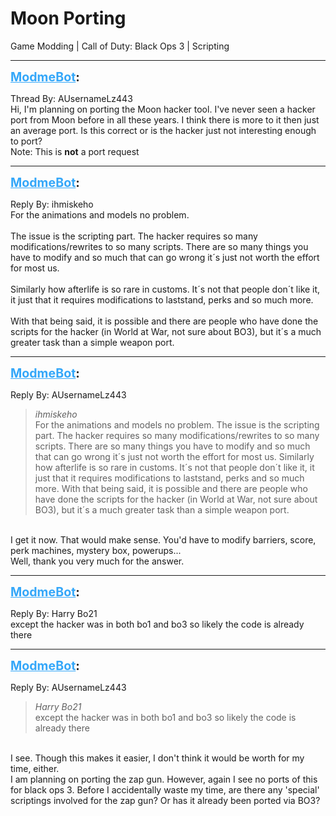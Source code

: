 # Moon Porting
Game Modding | Call of Duty: Black Ops 3 | Scripting

---
<strong style="font-size: 1.4em;"><span style="text-decoration: underline;text-decoration-color: #34a7f9;"><span style="color:#34a7f9;">ModmeBot</span></span>:</strong>

<p>Thread By: AUsernameLz443<br />Hi, I&#39;m planning on porting the Moon hacker tool. I&#39;ve never seen a hacker port from Moon before in all these years. I think there is more to it then just an average port. Is this correct or is the hacker just not interesting enough to port?<br />Note: This is <strong>not</strong> a port request</p>

---
<strong style="font-size: 1.4em;"><span style="text-decoration: underline;text-decoration-color: #34a7f9;"><span style="color:#34a7f9;">ModmeBot</span></span>:</strong>

<p>Reply By: ihmiskeho<br />For the animations and models no problem.<br /> <br />The issue is the scripting part. The hacker requires so many modifications/rewrites to so many scripts. There are so many things you have to modify and so much that can go wrong it&#180;s just not worth the effort for most us.<br /> <br />Similarly how afterlife is so rare in customs. It&#180;s not that people don&#180;t like it, it just that it requires modifications to laststand, perks and so much more.<br /> <br />With that being said, it is possible and there are people who have done the scripts for the hacker (in World at War, not sure about BO3), but it&#180;s a much greater task than a simple weapon port.</p>

---
<strong style="font-size: 1.4em;"><span style="text-decoration: underline;text-decoration-color: #34a7f9;"><span style="color:#34a7f9;">ModmeBot</span></span>:</strong>

<p>Reply By: AUsernameLz443<br /><blockquote><em>ihmiskeho</em><br />For the animations and models no problem.   The issue is the scripting part. The hacker requires so many modifications/rewrites to so many scripts. There are so many things you have to modify and so much that can go wrong it&#180;s just not worth the effort for most us.   Similarly how afterlife is so rare in customs. It&#180;s not that people don&#180;t like it, it just that it requires modifications to laststand, perks and so much more.   With that being said, it is possible and there are people who have done the scripts for the hacker (in World at War, not sure about BO3), but it&#180;s a much greater task than a simple weapon port.</blockquote><br /> I get it now. That would make sense. You&#39;d have to modify barriers, score, perk machines, mystery box, powerups...<br />Well, thank you very much for the answer.</p>

---
<strong style="font-size: 1.4em;"><span style="text-decoration: underline;text-decoration-color: #34a7f9;"><span style="color:#34a7f9;">ModmeBot</span></span>:</strong>

<p>Reply By: Harry Bo21<br />except the hacker was in both bo1 and bo3 so likely the code is already there</p>

---
<strong style="font-size: 1.4em;"><span style="text-decoration: underline;text-decoration-color: #34a7f9;"><span style="color:#34a7f9;">ModmeBot</span></span>:</strong>

<p>Reply By: AUsernameLz443<br /><blockquote><em>Harry Bo21</em><br />except the hacker was in both bo1 and bo3 so likely the code is already there</blockquote><br /> I see. Though this makes it easier, I don&#39;t think it would be worth for my time, either.<br />I am planning on porting the zap gun. However, again I see no ports of this for black ops 3. Before I accidentally waste my time, are there any &#39;special&#39; scriptings involved for the zap gun? Or has it already been ported via BO3?</p>
